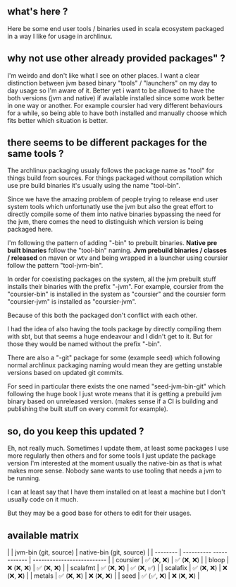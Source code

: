 ## what's here ?

Here be some end user tools / binaries used in scala ecosystem
packaged in a way I like for usage in archlinux.


## why not use other already provided packages" ?

I'm weirdo and don't like what I see on other places.
I want a clear distinction between jvm based binary "tools" / "launchers"
on my day to day usage so I'm aware of it.
Better yet i want to be allowed to have the both versions (jvm and native)
if available installed since some work better in one way or another.
For example coursier had very different behaviours for a while, so
being able to have both installed and manually choose which fits better
which situation is better.


## there seems to be different packages for the same tools ?

The archlinux packaging usualy follows the package name as "tool"
for things build from sources. For things packaged without compilation
which use pre build binaries it's usually using the name "tool-bin".

Since we have the amazing problem of people trying to release end user
system tools which unfortunatly use the jvm but also the great effort
to directly compile some of them into native binaries bypassing the need
for the jvm, there comes the need to distinguish which version is being
packaged here.

I'm following the pattern of adding "-bin" to prebuilt binaries.
**Native pre built binaries** follow the "tool-bin" naming.
**Jvm prebuild binaries / classes / released** on maven or wtv and being
wrapped in a launcher using coursier follow the pattern "tool-jvm-bin".

In order for coexisting packages on the system, all the jvm prebuilt stuff
installs their binaries with the prefix "-jvm". For example, coursier
from the "coursier-bin" is installed in the system as "coursier" and 
the coursier form "coursier-jvm" is installed as "coursier-jvm".

Because of this both the packaged don't conflict with each other.

I had the idea of also having the tools package by directly compiling
them with sbt, but that seems a huge endeavour and I didn't get to it.
But for those they would be named without the prefix "-bin".

There are also a "-git" package for some (example seed) which following
normal archlinux packaging naming would mean they are getting unstable
versions based on updated git commits.

For seed in particular there exists the one named "seed-jvm-bin-git"
which following the huge book I just wrote means that it is getting a
prebuild jvm binary based on unreleased version. (makes sense if a CI
is building and publishing the built stuff on every commit for example).


## so, do you keep this updated ?

Eh, not really much. Sometimes I update them, at least some packages I
use more regularly then others and for some tools I just update the package
version I'm interested at the moment usually the native-bin as that is what
makes more sense. Nobody sane wants to use tooling that needs a jvm to
be running.

I can at least say that I have them installed on at least a machine but I
don't usually code on it much.

But they may be a good base for others to edit for their usages.


## available matrix


|          |  jvm-bin (git, source)   |  native-bin (git, source)  |
| -------- | ----------  ------------ | -------------------------- |
| coursier |     ✅ (❌, ❌)          |      ✅ (❌, ❌)           |
| bloop    |     ❌ (❌, ❌)          |      ✅ (❌, ❌)           |
| scalafmt |     ✅ (❌, ❌)          |      ✅ (❌, ✅)           |
| scalafix |     ✅ (❌, ❌)          |      ❌ (❌, ❌)           |
| metals   |     ✅ (❌, ❌)          |      ❌ (❌, ❌)           |
| seed     |     ✅ (✅, ❌)          |      ❌ (❌, ❌)           |
